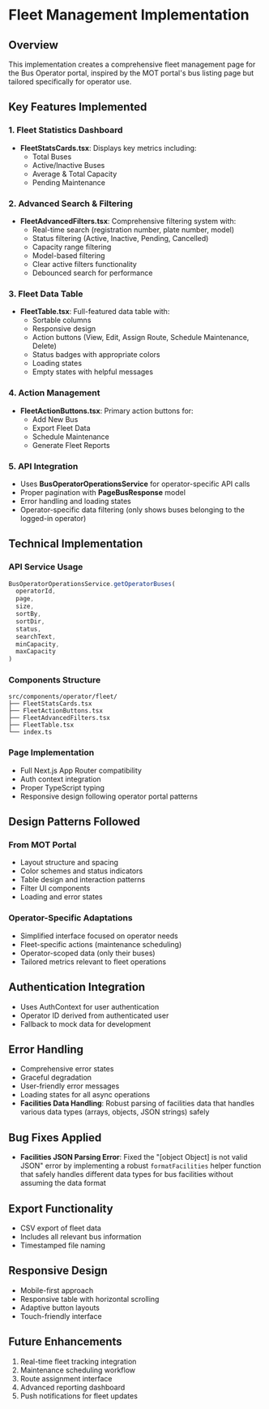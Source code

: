 # Fleet Management Implementation

## Overview
This implementation creates a comprehensive fleet management page for the Bus Operator portal, inspired by the MOT portal's bus listing page but tailored specifically for operator use.

## Key Features Implemented

### 1. Fleet Statistics Dashboard
- **FleetStatsCards.tsx**: Displays key metrics including:
  - Total Buses
  - Active/Inactive Buses  
  - Average & Total Capacity
  - Pending Maintenance

### 2. Advanced Search & Filtering
- **FleetAdvancedFilters.tsx**: Comprehensive filtering system with:
  - Real-time search (registration number, plate number, model)
  - Status filtering (Active, Inactive, Pending, Cancelled)
  - Capacity range filtering
  - Model-based filtering
  - Clear active filters functionality
  - Debounced search for performance

### 3. Fleet Data Table
- **FleetTable.tsx**: Full-featured data table with:
  - Sortable columns
  - Responsive design
  - Action buttons (View, Edit, Assign Route, Schedule Maintenance, Delete)
  - Status badges with appropriate colors
  - Loading states
  - Empty states with helpful messages

### 4. Action Management
- **FleetActionButtons.tsx**: Primary action buttons for:
  - Add New Bus
  - Export Fleet Data
  - Schedule Maintenance
  - Generate Fleet Reports

### 5. API Integration
- Uses **BusOperatorOperationsService** for operator-specific API calls
- Proper pagination with **PageBusResponse** model
- Error handling and loading states
- Operator-specific data filtering (only shows buses belonging to the logged-in operator)

## Technical Implementation

### API Service Usage
```typescript
BusOperatorOperationsService.getOperatorBuses(
  operatorId,
  page, 
  size,
  sortBy,
  sortDir,
  status,
  searchText,
  minCapacity,
  maxCapacity
)
```

### Components Structure
```
src/components/operator/fleet/
├── FleetStatsCards.tsx
├── FleetActionButtons.tsx  
├── FleetAdvancedFilters.tsx
├── FleetTable.tsx
└── index.ts
```

### Page Implementation
- Full Next.js App Router compatibility
- Auth context integration
- Proper TypeScript typing
- Responsive design following operator portal patterns

## Design Patterns Followed

### From MOT Portal
- Layout structure and spacing
- Color schemes and status indicators
- Table design and interaction patterns
- Filter UI components
- Loading and error states

### Operator-Specific Adaptations
- Simplified interface focused on operator needs
- Fleet-specific actions (maintenance scheduling)
- Operator-scoped data (only their buses)
- Tailored metrics relevant to fleet operations

## Authentication Integration
- Uses AuthContext for user authentication
- Operator ID derived from authenticated user
- Fallback to mock data for development

## Error Handling
- Comprehensive error states
- Graceful degradation
- User-friendly error messages
- Loading states for all async operations
- **Facilities Data Handling**: Robust parsing of facilities data that handles various data types (arrays, objects, JSON strings) safely

## Bug Fixes Applied
- **Facilities JSON Parsing Error**: Fixed the "[object Object] is not valid JSON" error by implementing a robust `formatFacilities` helper function that safely handles different data types for bus facilities without assuming the data format

## Export Functionality
- CSV export of fleet data
- Includes all relevant bus information
- Timestamped file naming

## Responsive Design
- Mobile-first approach
- Responsive table with horizontal scrolling
- Adaptive button layouts
- Touch-friendly interface

## Future Enhancements
1. Real-time fleet tracking integration
2. Maintenance scheduling workflow
3. Route assignment interface
4. Advanced reporting dashboard
5. Push notifications for fleet updates